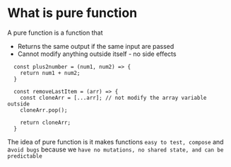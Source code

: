 # What is pure function

A pure function is a function that

- Returns the same output if the same input are passed
- Cannot modify anything outside itself - no side effects

```
  const plus2number = (num1, num2) => {
    return num1 + num2;
  }
```

```
  const removeLastItem = (arr) => {
    const cloneArr = [...arr]; // not modify the array variable outside
    cloneArr.pop();

    return cloneArr;
  }
```

The idea of pure function is it makes functions `easy to test, compose` and a`void bugs` because we `have no mutations, no shared state, and can be predictable`
